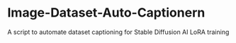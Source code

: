 # Image-Dataset-Auto-Captionern
A script to automate dataset captioning for Stable Diffusion AI LoRA training
